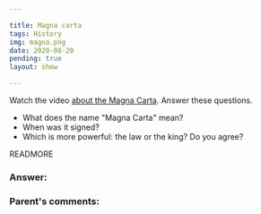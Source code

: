 ```yaml
---

title: Magna carta
tags: History
img: magna.png
date: 2020-08-20
pending: true
layout: show

---
```


Watch the video <a href="http://www.timelines.tv/home.html">about the Magna Carta</a>.
Answer these questions.

* What does the name "Magna Carta" mean?
* When was it signed?
* Which is more powerful: the law or the king? Do you agree?

READMORE

### Answer:

### Parent's comments:
